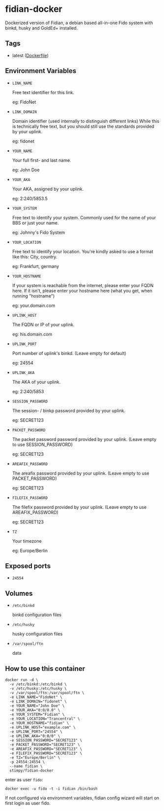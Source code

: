 # fidian-docker
Dockerized version of Fidian, a debian based all-in-one Fido system with binkd, husky and GoldEd+ installed.

## Tags
* latest ([Dockerfile](https://github.com/stimpy/fidian-docker/blob/master/Dockerfile))

## Environment Variables
* `LINK_NAME`

    Free text identifier for this link.
    
    eg: FidoNet

* `LINK_DOMAIN`
    
    Domain identifier (used internally to distinguish different links)
    While this is technically free text, but you should still use the standards provided by your uplink.
    
    eg: fidonet
    
* `YOUR_NAME`
    
    Your full first- and last name.
    
    eg: John Doe
    
* `YOUR_AKA`
    
    Your AKA, assigned by your uplink.
    
    eg: 2:240/5853.5
    
* `YOUR_SYSTEM`
    
    Free text to identify your system. Commonly used for the name of your BBS or just your name.
    
    eg: Johnny's Fido System
    
* `YOUR_LOCATION`
    
    Free text to identify your location.
    You're kindly asked to use a format like this: City, country.
    
    eg: Frankfurt, germany
    
* `YOUR_HOSTNAME`
    
    If your system is reachable from the internet, please enter your FQDN here.
    If it isn't, please enter your hostname here (what you get, when running "hostname")
    
    eg: your.domain.com
    
* `UPLINK_HOST`
    
    The FQDN or IP of your uplink.
    
    eg: his.domain.com
    
* `UPLINK_PORT`
    
    Port number of uplink's binkd. (Leave empty for default)
    
    eg: 24554
    
* `UPLINK_AKA`
    
    The AKA of your uplink.
    
    eg: 2:240/5853
    
* `SESSION_PASSWORD`
    
    The session- / binkp password provided by your uplink.
    
    eg: SECRET123
    
* `PACKET_PASSWORD`
    
    The packet password password provided by your uplink. (Leave empty to use SESSION_PASSWORD)
    
    eg: SECRET123
    
* `AREAFIX_PASSWORD`
    
    The areafix password provided by your uplink. (Leave empty to use PACKET_PASSWORD)
    
    eg: SECRET123
    
* `FILEFIX_PASSWORD`
    
    The filefix password provided by your uplink. (Leave empty to use AREAFIX_PASSWORD)
    
    eg: SECRET123
    
* `TZ`
    
    Your timezone
    
    eg: Europe/Berlin
    
## Exposed ports
* `24554`

## Volumes
* `/etc/binkd`
    
    binkd configuration files
    
* `/etc/husky`
    
    husky configuration files
    
* `/var/spool/ftn`
    
    data
    
## How to use this container
```
docker run -d \
  -v /etc/binkd:/etc/binkd \
  -v /etc/husky:/etc/husky \
  -v /var/spool/ftn:/var/spool/ftn \
  -e LINK_NAME="FidoNet" \
  -e LINK_DOMAIN="fidonet" \
  -e YOUR_NAME="John Doe" \
  -e YOUR_AKA="0:0/0.0" \
  -e YOUR_SYSTEM="Fidian" \
  -e YOUR_LOCATION="Trancentral" \
  -e YOUR_HOSTNAME="fidian" \
  -e UPLINK_HOST="example.com" \
  -e UPLINK_PORT="24554" \
  -e UPLINK_AKA="0:0/0" \
  -e SESSION_PASSWORD="SECRET123" \
  -e PACKET_PASSWORD="SECRET123" \
  -e AREAFIX_PASSWORD="SECRET123" \
  -e FILEFIX_PASSWORD="SECRET123" \
  -e TZ="Europe/Berlin" \
  -p 24554:24554 \
  --name fidian \
  stimpy/fidian-docker
```
enter as user `fido`:
```
docker exec -u fido -t -i fidian /bin/bash
```
If not configured via environment variables, fidian config wizard will start on first login as user fido.
